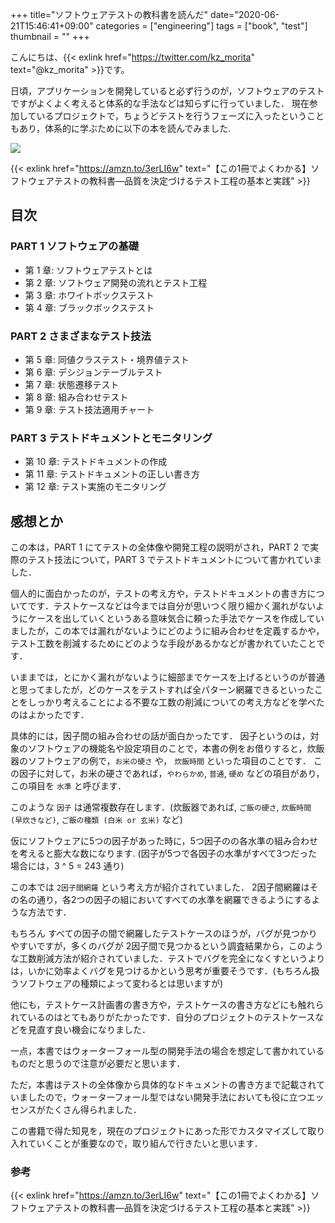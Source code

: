 +++
title="ソフトウェアテストの教科書を読んだ"
date="2020-06-21T15:46:41+09:00"
categories = ["engineering"]
tags = ["book", "test"]
thumbnail = ""
+++

こんにちは、{{< exlink href="https://twitter.com/kz_morita" text="@kz_morita" >}}です。

日頃，アプリケーションを開発していると必ず行うのが，ソフトウェアのテストですがよくよく考えると体系的な手法などは知らずに行っていました．
現在参加しているプロジェクトで，ちょうどテストを行うフェーズに入ったということもあり，体系的に学ぶために以下の本を読んでみました.

<a href="https://www.amazon.co.jp/%E3%80%90%E3%81%93%E3%81%AE1%E5%86%8A%E3%81%A7%E3%82%88%E3%81%8F%E3%82%8F%E3%81%8B%E3%82%8B%E3%80%91%E3%82%BD%E3%83%95%E3%83%88%E3%82%A6%E3%82%A7%E3%82%A2%E3%83%86%E3%82%B9%E3%83%88%E3%81%AE%E6%95%99%E7%A7%91%E6%9B%B8%E2%80%95%E5%93%81%E8%B3%AA%E3%82%92%E6%B1%BA%E5%AE%9A%E3%81%A5%E3%81%91%E3%82%8B%E3%83%86%E3%82%B9%E3%83%88%E5%B7%A5%E7%A8%8B%E3%81%AE%E5%9F%BA%E6%9C%AC%E3%81%A8%E5%AE%9F%E8%B7%B5-%E7%9F%B3%E5%8E%9F-%E4%B8%80%E5%AE%8F-ebook/dp/B00U17809A/ref=as_li_ss_il?__mk_ja_JP=%E3%82%AB%E3%82%BF%E3%82%AB%E3%83%8A&dchild=1&keywords=%E3%82%BD%E3%83%95%E3%83%88%E3%82%A6%E3%82%A7%E3%82%A2%E3%83%86%E3%82%B9%E3%83%88%E3%81%AE%E6%95%99%E7%A7%91%E6%9B%B8&qid=1592722266&sr=8-1&linkCode=li2&tag=foresta04-22&linkId=30d5b064b05a1a90bb215ed3b272f2b1&language=ja_JP" target="_blank"><img border="0" src="//ws-fe.amazon-adsystem.com/widgets/q?_encoding=UTF8&ASIN=B00U17809A&Format=_SL160_&ID=AsinImage&MarketPlace=JP&ServiceVersion=20070822&WS=1&tag=foresta04-22&language=ja_JP" ></a><img src="https://ir-jp.amazon-adsystem.com/e/ir?t=foresta04-22&language=ja_JP&l=li2&o=9&a=B00U17809A" width="1" height="1" border="0" alt="" style="border:none !important; margin:0px !important;" />

{{< exlink href="https://amzn.to/3erLI6w" text="【この1冊でよくわかる】ソフトウェアテストの教科書―品質を決定づけるテスト工程の基本と実践" >}}

## 目次

### PART 1 ソフトウェアの基礎

- 第 1 章: ソフトウェアテストとは
- 第 2 章: ソフトウェア開発の流れとテスト工程
- 第 3 章: ホワイトボックステスト
- 第 4 章: ブラックボックステスト

### PART 2 さまざまなテスト技法

- 第 5 章: 同値クラステスト・境界値テスト
- 第 6 章: デシジョンテーブルテスト
- 第 7 章: 状態遷移テスト
- 第 8 章: 組み合わせテスト
- 第 9 章: テスト技法適用チャート

### PART 3 テストドキュメントとモニタリング

- 第 10 章: テストドキュメントの作成
- 第 11 章: テストドキュメントの正しい書き方
- 第 12 章: テスト実施のモニタリング

## 感想とか

この本は，PART 1 にてテストの全体像や開発工程の説明がされ，PART 2 で実際のテスト技法について，PART 3 でテストドキュメントについて書かれていました．

個人的に面白かったのが，テストの考え方や，テストドキュメントの書き方についてです．テストケースなどは今までは自分が思いつく限り細かく漏れがないようにケースを出していくというある意味気合に頼った手法でケースを作成していましたが，この本では漏れがないようにどのように組み合わせを定義するかや，テスト工数を削減するためにどのような手段があるかなどが書かれていたことです．

いままでは，とにかく漏れがないように細部までケースを上げるというのが普通と思ってましたが，どのケースをテストすれば全パターン網羅できるといったことをしっかり考えることによる不要な工数の削減についての考え方などを学べたのはよかったです．

具体的には，因子間の組み合わせの話が面白かったです．
因子というのは，対象のソフトウェアの機能名や設定項目のことで，本書の例をお借りすると，炊飯器のソフトウェアの例で，`お米の硬さ` や， `炊飯時間` といった項目のことです．
この因子に対して，お米の硬さであれば，`やわらかめ`, `普通`, `硬め` などの項目があり，この項目を `水準` と呼びます．

このような `因子` は通常複数存在します．(炊飯器であれば, `ご飯の硬さ`, `炊飯時間 (早炊きなど)`, `ご飯の種類 (白米 or 玄米)` など) 

仮にソフトウェアに5つの因子があった時に，5つ因子のの各水準の組み合わせを考えると膨大な数になります.
(因子が5つで各因子の水準がすべて3つだった場合には，3 ^ 5 = 243 通り)

この本では `2因子間網羅` という考え方が紹介されていました．
2因子間網羅はその名の通り，各2つの因子の組においてすべての水準を網羅できるようにするような方法です．

もちろん すべての因子の間で網羅したテストケースのほうが，バグが見つかりやすいですが，多くのバグが 2因子間で見つかるという調査結果から，このような工数削減方法が紹介されていました．テストでバグを完全になくすというよりは，いかに効率よくバグを見つけるかという思考が重要そうです．(もちろん扱うソフトウェアの種類によって変わるとは思いますが)


他にも，テストケース計画書の書き方や，テストケースの書き方などにも触れられているのはとてもありがたかったです．自分のプロジェクトのテストケースなどを見直す良い機会になりました．


一点，本書ではウォーターフォール型の開発手法の場合を想定して書かれているものだと思うので注意が必要だと思います．

ただ，本書はテストの全体像から具体的なドキュメントの書き方まで記載されていましたので，ウォーターフォール型ではない開発手法においても役に立つエッセンスがたくさん得られました．

この書籍で得た知見を，現在のプロジェクトにあった形でカスタマイズして取り入れていくことが重要なので，取り組んで行きたいと思います．


### 参考
{{< exlink href="https://amzn.to/3erLI6w" text="【この1冊でよくわかる】ソフトウェアテストの教科書―品質を決定づけるテスト工程の基本と実践" >}}
